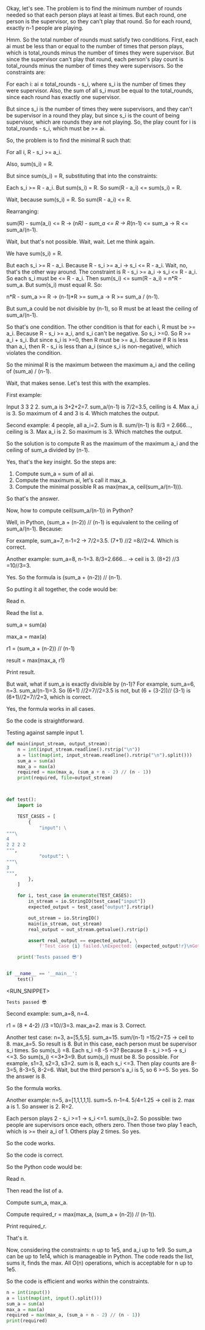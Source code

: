 <think>
Okay, let's see. The problem is to find the minimum number of rounds needed so that each person plays at least ai times. But each round, one person is the supervisor, so they can't play that round. So for each round, exactly n-1 people are playing.

Hmm. So the total number of rounds must satisfy two conditions. First, each ai must be less than or equal to the number of times that person plays, which is total_rounds minus the number of times they were supervisor. But since the supervisor can't play that round, each person's play count is total_rounds minus the number of times they were supervisors. So the constraints are:

For each i: ai ≤ total_rounds - s_i, where s_i is the number of times they were supervisor. Also, the sum of all s_i must be equal to the total_rounds, since each round has exactly one supervisor.

But since s_i is the number of times they were supervisors, and they can't be supervisor in a round they play, but since s_i is the count of being supervisor, which are rounds they are not playing. So, the play count for i is total_rounds - s_i, which must be >= ai.

So, the problem is to find the minimal R such that:

For all i, R - s_i >= a_i.

Also, sum(s_i) = R.

But since sum(s_i) = R, substituting that into the constraints:

Each s_i >= R - a_i. But sum(s_i) = R. So sum(R - a_i) <= sum(s_i) = R.

Wait, because sum(s_i) = R. So sum(R - a_i) <= R.

Rearranging:

sum(R) - sum(a_i) <= R → (n*R) - sum_a <= R → R*(n-1) <= sum_a → R <= sum_a/(n-1).

Wait, but that's not possible. Wait, wait. Let me think again.

We have sum(s_i) = R.

But each s_i >= R - a_i. Because R - s_i >= a_i → s_i <= R - a_i. Wait, no, that's the other way around. The constraint is R - s_i >= a_i → s_i <= R - a_i. So each s_i must be <= R - a_i. Then sum(s_i) <= sum(R - a_i) = n*R - sum_a. But sum(s_i) must equal R. So:

n*R - sum_a >= R → (n-1)*R >= sum_a → R >= sum_a / (n-1). 

But sum_a could be not divisible by (n-1), so R must be at least the ceiling of sum_a/(n-1).

So that's one condition. The other condition is that for each i, R must be >= a_i. Because R - s_i >= a_i, and s_i can't be negative. So s_i >=0. So R >= a_i + s_i. But since s_i is >=0, then R must be >= a_i. Because if R is less than a_i, then R - s_i is less than a_i (since s_i is non-negative), which violates the condition.

So the minimal R is the maximum between the maximum a_i and the ceiling of (sum_a) / (n-1).

Wait, that makes sense. Let's test this with the examples.

First example:

Input 3 3 2 2. sum_a is 3+2+2=7. sum_a/(n-1) is 7/2=3.5, ceiling is 4. Max a_i is 3. So maximum of 4 and 3 is 4. Which matches the output.

Second example: 4 people, all a_i=2. Sum is 8. sum/(n-1) is 8/3 = 2.666..., ceiling is 3. Max a_i is 2. So maximum is 3. Which matches the output.

So the solution is to compute R as the maximum of the maximum a_i and the ceiling of sum_a divided by (n-1).

Yes, that's the key insight. So the steps are:

1. Compute sum_a = sum of all ai.
2. Compute the maximum ai, let's call it max_a.
3. Compute the minimal possible R as max(max_a, ceil(sum_a/(n-1))).

So that's the answer.

Now, how to compute ceil(sum_a/(n-1)) in Python?

Well, in Python, (sum_a + (n-2)) // (n-1) is equivalent to the ceiling of sum_a/(n-1). Because:

For example, sum_a=7, n-1=2 → 7/2=3.5. (7+1) //2 =8//2=4. Which is correct.

Another example: sum_a=8, n-1=3. 8/3=2.666... → ceil is 3. (8+2) //3 =10//3=3.

Yes. So the formula is (sum_a + (n-2)) // (n-1).

So putting it all together, the code would be:

Read n.

Read the list a.

sum_a = sum(a)

max_a = max(a)

r1 = (sum_a + (n-2)) // (n-1)

result = max(max_a, r1)

Print result.

But wait, what if sum_a is exactly divisible by (n-1)? For example, sum_a=6, n=3. sum_a/(n-1)=3. So (6+1) //2=7//2=3.5 is not, but (6 + (3-2))// (3-1) is (6+1)//2=7//2=3, which is correct.

Yes, the formula works in all cases.

So the code is straightforward.

Testing against sample input 1.

```python
def main(input_stream, output_stream):
    n = int(input_stream.readline().rstrip("\n"))
    a = list(map(int, input_stream.readline().rstrip("\n").split()))
    sum_a = sum(a)
    max_a = max(a)
    required = max(max_a, (sum_a + n - 2) // (n - 1))
    print(required, file=output_stream)



def test():
    import io

    TEST_CASES = [
        {
            "input": \
"""\
4
2 2 2 2
""",
            "output": \
"""\
3
""",
        }, 
    ]

    for i, test_case in enumerate(TEST_CASES):
        in_stream = io.StringIO(test_case["input"])
        expected_output = test_case["output"].rstrip()

        out_stream = io.StringIO()
        main(in_stream, out_stream)
        real_output = out_stream.getvalue().rstrip()

        assert real_output == expected_output, \
            f'Test case {i} failed.\nExpected: {expected_output!r}\nGot: {real_output!r}'

    print('Tests passed 😎')


if __name__ == '__main__':
    test()


```

<RUN_SNIPPET>
```output
Tests passed 😎

```

Second example: sum_a=8, n=4.

r1 = (8 + 4-2) //3 =10//3=3. max_a=2. max is 3. Correct.

Another test case: n=3, a=[5,5,5]. sum_a=15. sum/(n-1) =15/2=7.5 → ceil to 8. max_a=5. So result is 8. But in this case, each person must be supervisor s_i times. So sum(s_i) =8. Each s_i =8 -5 =3? Because 8 - s_i >=5 → s_i <=3. So sum(s_i) <=3*3=9. But sum(s_i) must be 8. So possible. For example, s1=3, s2=3, s3=2. sum is 8, each s_i <=3. Then play counts are 8-3=5, 8-3=5, 8-2=6. Wait, but the third person's a_i is 5, so 6 >=5. So yes. So the answer is 8.

So the formula works.

Another example: n=5, a=[1,1,1,1,1]. sum=5. n-1=4. 5/4=1.25 → ceil is 2. max a is 1. So answer is 2. R=2.

Each person plays 2 - s_i >=1 → s_i <=1. sum(s_i)=2. So possible: two people are supervisors once each, others zero. Then those two play 1 each, which is >= their a_i of 1. Others play 2 times. So yes.

So the code works.

So the code is correct.

So the Python code would be:

Read n.

Then read the list of a.

Compute sum_a, max_a.

Compute required_r = max(max_a, (sum_a + (n-2)) // (n-1)).

Print required_r.

That's it.

Now, considering the constraints: n up to 1e5, and a_i up to 1e9. So sum_a can be up to 1e14, which is manageable in Python. The code reads the list, sums it, finds the max. All O(n) operations, which is acceptable for n up to 1e5.

So the code is efficient and works within the constraints.
</think>

```python
n = int(input())
a = list(map(int, input().split()))
sum_a = sum(a)
max_a = max(a)
required = max(max_a, (sum_a + n - 2) // (n - 1))
print(required)
```
